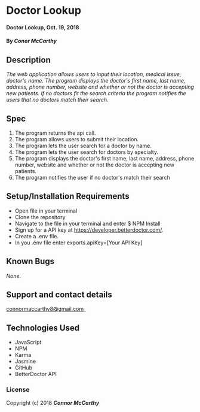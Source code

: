 # Doctor Lookup

#### Doctor Lookup, Oct. 19, 2018

#### By _**Conor McCarthy**_

## Description

_The web application allows users to input their location, medical issue, doctor's name. The program displays the doctor's first name, last name, address, phone number, website and whether or not the doctor is accepting new patients. If no doctors fit the search criteria the program notifies the users that no doctors match their search._

## Spec

1. The program returns the api call.
2. The program allows users to submit their location.
3. The program lets the user search for a doctor by name.
4. The program lets the user search for doctors by specialty.
5. The program displays the doctor's first name, last name, address, phone number, website and whether or not the doctor is accepting new patients.
6. The program notifies the user if no doctor's match their search

## Setup/Installation Requirements

- Open file in your terminal
- Clone the repository
- Navigate to the file in your terminal and enter $ NPM Install
- Sign up for a API key at https://developer.betterdoctor.com/.
- Create a .env file.
- In you .env file enter exports.apiKey=[Your API Key]

## Known Bugs

_None._

## Support and contact details

connormaccarthy8@gmail.com\_

## Technologies Used

- JavaScript
- NPM
- Karma
- Jasmine
- GitHub
- BetterDoctor API

### License

Copyright (c) 2018 **_Connor McCarthy_**
